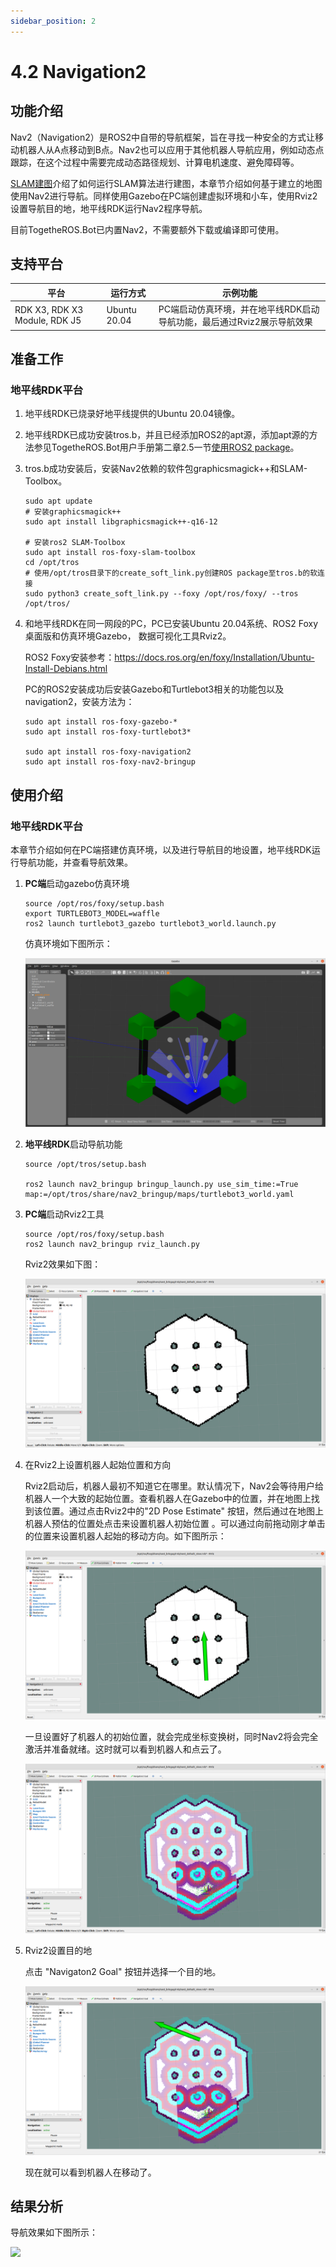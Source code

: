 ```yaml
---
sidebar_position: 2
---
```


# 4.2 Navigation2

## 功能介绍

Nav2（Navigation2）是ROS2中自带的导航框架，旨在寻找一种安全的方式让移动机器人从A点移动到B点。Nav2也可以应用于其他机器人导航应用，例如动态点跟踪，在这个过程中需要完成动态路径规划、计算电机速度、避免障碍等。

[SLAM建图](./slam)介绍了如何运行SLAM算法进行建图，本章节介绍如何基于建立的地图使用Nav2进行导航。同样使用Gazebo在PC端创建虚拟环境和小车，使用Rviz2设置导航目的地，地平线RDK运行Nav2程序导航。

目前TogetheROS.Bot已内置Nav2，不需要额外下载或编译即可使用。

## 支持平台

| 平台    | 运行方式     | 示例功能                       |
| ------- | ------------ | ------------------------------ |
| RDK X3, RDK X3 Module, RDK J5| Ubuntu 20.04 | PC端启动仿真环境，并在地平线RDK启动导航功能，最后通过Rviz2展示导航效果 |

## 准备工作

### 地平线RDK平台

1. 地平线RDK已烧录好地平线提供的Ubuntu 20.04镜像。

2. 地平线RDK已成功安装tros.b，并且已经添加ROS2的apt源，添加apt源的方法参见TogetheROS.Bot用户手册第二章2.5一节[使用ROS2 package](../quick_start/install_use_ros_pkg)。

3. tros.b成功安装后，安装Nav2依赖的软件包graphicsmagick++和SLAM-Toolbox。

   ```shell
   sudo apt update 
   # 安装graphicsmagick++
   sudo apt install libgraphicsmagick++-q16-12

   # 安装ros2 SLAM-Toolbox
   sudo apt install ros-foxy-slam-toolbox
   cd /opt/tros
   # 使用/opt/tros目录下的create_soft_link.py创建ROS package至tros.b的软连接
   sudo python3 create_soft_link.py --foxy /opt/ros/foxy/ --tros /opt/tros/
   ```

4. 和地平线RDK在同一网段的PC，PC已安装Ubuntu 20.04系统、ROS2 Foxy桌面版和仿真环境Gazebo，
   数据可视化工具Rviz2。

    ROS2 Foxy安装参考：https://docs.ros.org/en/foxy/Installation/Ubuntu-Install-Debians.html

    PC的ROS2安装成功后安装Gazebo和Turtlebot3相关的功能包以及navigation2，安装方法为：

    ```shell
   sudo apt install ros-foxy-gazebo-*
   sudo apt install ros-foxy-turtlebot3*
   
   sudo apt install ros-foxy-navigation2
   sudo apt install ros-foxy-nav2-bringup
    ```

## 使用介绍

### 地平线RDK平台

本章节介绍如何在PC端搭建仿真环境，以及进行导航目的地设置，地平线RDK运行导航功能，并查看导航效果。

1. **PC端**启动gazebo仿真环境

   ~~~shell
   source /opt/ros/foxy/setup.bash
   export TURTLEBOT3_MODEL=waffle
   ros2 launch turtlebot3_gazebo turtlebot3_world.launch.py
   ~~~

   仿真环境如下图所示：

   ![](./image/nav2/gazebo.png)

2. **地平线RDK**启动导航功能

   ~~~shell
   source /opt/tros/setup.bash

   ros2 launch nav2_bringup bringup_launch.py use_sim_time:=True map:=/opt/tros/share/nav2_bringup/maps/turtlebot3_world.yaml
   ~~~

3. **PC端**启动Rviz2工具

   ```shell
   source /opt/ros/foxy/setup.bash
   ros2 launch nav2_bringup rviz_launch.py
   ```

   Rviz2效果如下图：

   ![](./image/nav2/rviz.png)

4. 在Rviz2上设置机器人起始位置和方向

   Rviz2启动后，机器人最初不知道它在哪里。默认情况下，Nav2会等待用户给机器人一个大致的起始位置。查看机器人在Gazebo中的位置，并在地图上找到该位置。通过点击Rviz2中的"2D Pose Estimate" 按钮，然后通过在地图上机器人预估的位置处点击来设置机器人初始位置 。可以通过向前拖动刚才单击的位置来设置机器人起始的移动方向。如下图所示：

   ![](./image/nav2/rviz_init.png)

   一旦设置好了机器人的初始位置，就会完成坐标变换树，同时Nav2将会完全激活并准备就绪。这时就可以看到机器人和点云了。

   ![](./image/nav2/rviz_start.png)

5. Rviz2设置目的地

   点击 "Navigaton2 Goal" 按钮并选择一个目的地。

   ![](./image/nav2/rviz_goal.png)

   现在就可以看到机器人在移动了。

## 结果分析

导航效果如下图所示：

![](./image/nav2/rviz_nav2.gif)
